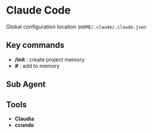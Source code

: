 # Claude Code

Global configuration location `$HOME/.claude/.claude.json`

## Key commands

- **/init** : create project memory
- **#** : add to memory

## Sub Agent

## Tools

- **Claudia**
- **ccundo**